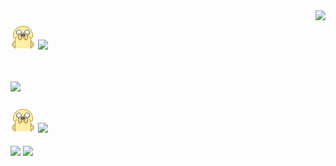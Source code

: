 <img align="right" src="https://count.getloli.com/get/@:Mozcy?theme=asoul">

### ![jake-40](images/jake-40.png) ![](https://readme-typing-svg.demolab.com?font=Fira+Code&pause=1000&center=%E9%94%99%E8%AF%AF%E7%9A%84&vCenter=%E7%9C%9F%E7%9A%84&multiline=true&repeat=%E9%94%99%E8%AF%AF%E7%9A%84&width=330&height=30&lines=Hi%EF%BC%81I'm+Mozcy+Nice+to+visit.)
<br/>

![](https://github-readme-activity-graph.vercel.app/graph?username=Mozcy&bg_color=f8f8ff&line=4d80e6&point=4d80e6&radius=100) 


### ![jake-40](images/jake-40.png) ![](https://readme-typing-svg.demolab.com?font=Fira+Code&pause=1000&center=%E9%94%99%E8%AF%AF%E7%9A%84&vCenter=%E7%9C%9F%E7%9A%84&multiline=true&repeat=%E9%94%99%E8%AF%AF%E7%9A%84&width=330&height=30&lines=My+GitHub+Stats)

![](https://github-readme-stats.vercel.app/api?username=Mozcy&show_icons=true&bg_color=f8f8ff&border_radius=10&card_width=400&hide=contribs) ![](https://github-readme-stats.vercel.app/api/top-langs/?username=Mozcy&layout=compact&&bg_color=f8f8ff&border_radius=10&&card_width=400&langs_count=9)

